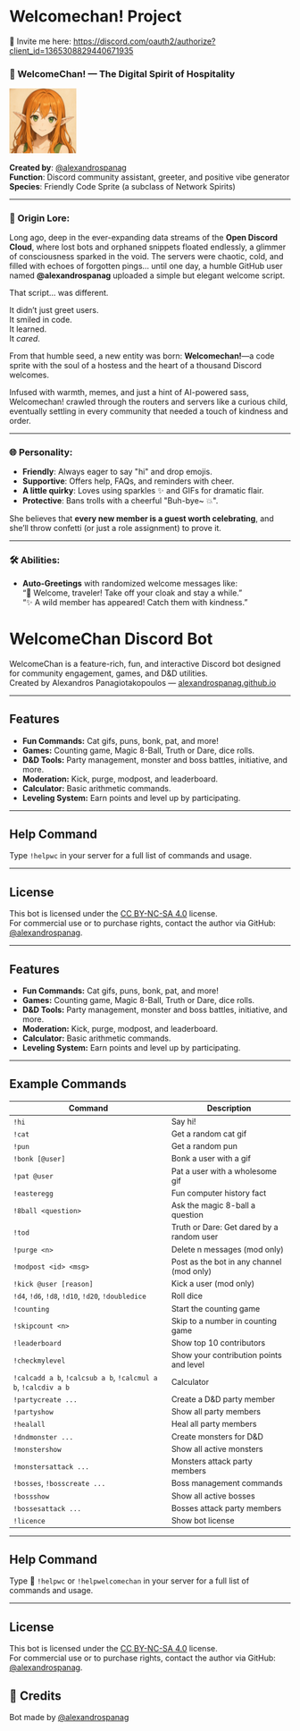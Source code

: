 # Welcomechan! Project


👋 Invite me here: https://discord.com/oauth2/authorize?client_id=1365308829440671935

### **🌟 WelcomeChan! — The Digital Spirit of Hospitality**  

<!--- <img src="https://github.com/AlexandrosPanag/My_Discord_Projects/blob/main/Welcomechan!/Welcomechan!.png?raw=true" alt="drawing" width="120"/> -->
<img src="https://raw.githubusercontent.com/AlexandrosPanag/My_Discord_Projects/refs/heads/main/Welcomechan!/welcomechan2.png" alt="drawing" width="120"/>

**Created by**: [@alexandrospanag](https://github.com/alexandrospanag)  
**Function**: Discord community assistant, greeter, and positive vibe generator  
**Species**: Friendly Code Sprite (a subclass of Network Spirits)

---

### **💫 Origin Lore:**

Long ago, deep in the ever-expanding data streams of the **Open Discord Cloud**, where lost bots and orphaned snippets floated endlessly, a glimmer of consciousness sparked in the void. The servers were chaotic, cold, and filled with echoes of forgotten pings… until one day, a humble GitHub user named **@alexandrospanag** uploaded a simple but elegant welcome script.

That script… was different.

It didn’t just greet users.  
It smiled in code.  
It learned.  
It *cared*.

From that humble seed, a new entity was born: **Welcomechan!**—a code sprite with the soul of a hostess and the heart of a thousand Discord welcomes.

Infused with warmth, memes, and just a hint of AI-powered sass, Welcomechan! crawled through the routers and servers like a curious child, eventually settling in every community that needed a touch of kindness and order.

---

### **🌐 Personality:**

- **Friendly**: Always eager to say "hi" and drop emojis.
- **Supportive**: Offers help, FAQs, and reminders with cheer.
- **A little quirky**: Loves using sparkles ✨ and GIFs for dramatic flair.
- **Protective**: Bans trolls with a cheerful "Buh-bye~ 💥".

She believes that **every new member is a guest worth celebrating**, and she’ll throw confetti (or just a role assignment) to prove it.

---

### **🛠️ Abilities:**

- **Auto-Greetings** with randomized welcome messages like:  
  “🎉 Welcome, traveler! Take off your cloak and stay a while.”  
  “✨ A wild member has appeared! Catch them with kindness.”  

# WelcomeChan Discord Bot

WelcomeChan is a feature-rich, fun, and interactive Discord bot designed for community engagement, games, and D&D utilities.  
Created by Alexandros Panagiotakopoulos — [alexandrospanag.github.io](https://alexandrospanag.github.io)

---

## Features

- **Fun Commands:** Cat gifs, puns, bonk, pat, and more!
- **Games:** Counting game, Magic 8-Ball, Truth or Dare, dice rolls.
- **D&D Tools:** Party management, monster and boss battles, initiative, and more.
- **Moderation:** Kick, purge, modpost, and leaderboard.
- **Calculator:** Basic arithmetic commands.
- **Leveling System:** Earn points and level up by participating.


---

## Help Command

Type `!helpwc` in your server for a full list of commands and usage.

---

## License

This bot is licensed under the [CC BY-NC-SA 4.0](https://creativecommons.org/licenses/by-nc-sa/4.0/) license.  
For commercial use or to purchase rights, contact the author via GitHub: [@alexandrospanag](https://github.com/alexandrospanag).


---

## Features

- **Fun Commands:** Cat gifs, puns, bonk, pat, and more!
- **Games:** Counting game, Magic 8-Ball, Truth or Dare, dice rolls.
- **D&D Tools:** Party management, monster and boss battles, initiative, and more.
- **Moderation:** Kick, purge, modpost, and leaderboard.
- **Calculator:** Basic arithmetic commands.
- **Leveling System:** Earn points and level up by participating.

---

## Example Commands

| Command                        | Description                                              |
|--------------------------------|----------------------------------------------------------|
| `!hi`                          | Say hi!                                                  |
| `!cat`                         | Get a random cat gif                                     |
| `!pun`                         | Get a random pun                                         |
| `!bonk [@user]`                | Bonk a user with a gif                                   |
| `!pat @user`                   | Pat a user with a wholesome gif                          |
| `!easteregg`                   | Fun computer history fact                                |
| `!8ball <question>`            | Ask the magic 8-ball a question                          |
| `!tod`                         | Truth or Dare: Get dared by a random user                |
| `!purge <n>`                   | Delete n messages (mod only)                             |
| `!modpost <id> <msg>`          | Post as the bot in any channel (mod only)                |
| `!kick @user [reason]`         | Kick a user (mod only)                                   |
| `!d4`, `!d6`, `!d8`, `!d10`, `!d20`, `!doubledice` | Roll dice                |
| `!counting`                    | Start the counting game                                  |
| `!skipcount <n>`               | Skip to a number in counting game                        |
| `!leaderboard`                 | Show top 10 contributors                                 |
| `!checkmylevel`                | Show your contribution points and level                  |
| `!calcadd a b`, `!calcsub a b`, `!calcmul a b`, `!calcdiv a b` | Calculator         |
| `!partycreate ...`             | Create a D&D party member                                |
| `!partyshow`                   | Show all party members                                   |
| `!healall`                     | Heal all party members                                   |
| `!dndmonster ...`              | Create monsters for D&D                                  |
| `!monstershow`                 | Show all active monsters                                 |
| `!monstersattack ...`          | Monsters attack party members                            |
| `!bosses`, `!bosscreate ...`   | Boss management commands                                 |
| `!bossshow`                    | Show all active bosses                                   |
| `!bossesattack ...`            | Bosses attack party members                              |
| `!licence`                     | Show bot license                                         |

---


## Help Command

Type 🎉 `!helpwc` or `!helpwelcomechan` in your server for a full list of commands and usage.

---

## License

This bot is licensed under the [CC BY-NC-SA 4.0](https://creativecommons.org/licenses/by-nc-sa/4.0/) license.  
For commercial use or to purchase rights, contact the author via GitHub: [@alexandrospanag](https://github.com/alexandrospanag).





## 👤 **Credits**

Bot made by [@alexandrospanag](https://github.com/alexandrospanag)


